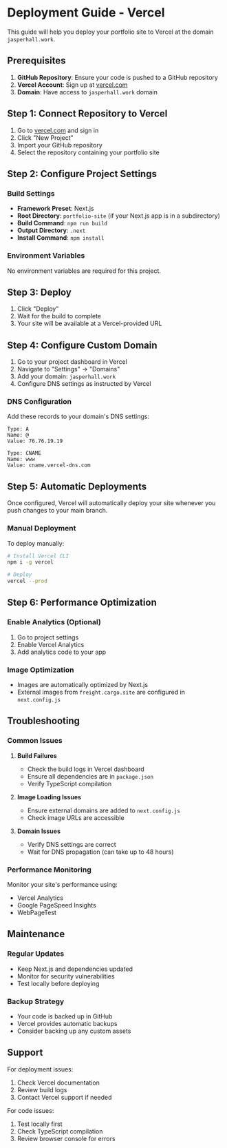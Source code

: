 # Deployment Guide - Vercel

This guide will help you deploy your portfolio site to Vercel at the domain `jasperhall.work`.

## Prerequisites

1. **GitHub Repository**: Ensure your code is pushed to a GitHub repository
2. **Vercel Account**: Sign up at [vercel.com](https://vercel.com)
3. **Domain**: Have access to `jasperhall.work` domain

## Step 1: Connect Repository to Vercel

1. Go to [vercel.com](https://vercel.com) and sign in
2. Click "New Project"
3. Import your GitHub repository
4. Select the repository containing your portfolio site

## Step 2: Configure Project Settings

### Build Settings
- **Framework Preset**: Next.js
- **Root Directory**: `portfolio-site` (if your Next.js app is in a subdirectory)
- **Build Command**: `npm run build`
- **Output Directory**: `.next`
- **Install Command**: `npm install`

### Environment Variables
No environment variables are required for this project.

## Step 3: Deploy

1. Click "Deploy"
2. Wait for the build to complete
3. Your site will be available at a Vercel-provided URL

## Step 4: Configure Custom Domain

1. Go to your project dashboard in Vercel
2. Navigate to "Settings" → "Domains"
3. Add your domain: `jasperhall.work`
4. Configure DNS settings as instructed by Vercel

### DNS Configuration

Add these records to your domain's DNS settings:

```
Type: A
Name: @
Value: 76.76.19.19
```

```
Type: CNAME
Name: www
Value: cname.vercel-dns.com
```

## Step 5: Automatic Deployments

Once configured, Vercel will automatically deploy your site whenever you push changes to your main branch.

### Manual Deployment

To deploy manually:
```bash
# Install Vercel CLI
npm i -g vercel

# Deploy
vercel --prod
```

## Step 6: Performance Optimization

### Enable Analytics (Optional)
1. Go to project settings
2. Enable Vercel Analytics
3. Add analytics code to your app

### Image Optimization
- Images are automatically optimized by Next.js
- External images from `freight.cargo.site` are configured in `next.config.js`

## Troubleshooting

### Common Issues

1. **Build Failures**
   - Check the build logs in Vercel dashboard
   - Ensure all dependencies are in `package.json`
   - Verify TypeScript compilation

2. **Image Loading Issues**
   - Ensure external domains are added to `next.config.js`
   - Check image URLs are accessible

3. **Domain Issues**
   - Verify DNS settings are correct
   - Wait for DNS propagation (can take up to 48 hours)

### Performance Monitoring

Monitor your site's performance using:
- Vercel Analytics
- Google PageSpeed Insights
- WebPageTest

## Maintenance

### Regular Updates
- Keep Next.js and dependencies updated
- Monitor for security vulnerabilities
- Test locally before deploying

### Backup Strategy
- Your code is backed up in GitHub
- Vercel provides automatic backups
- Consider backing up any custom assets

## Support

For deployment issues:
1. Check Vercel documentation
2. Review build logs
3. Contact Vercel support if needed

For code issues:
1. Test locally first
2. Check TypeScript compilation
3. Review browser console for errors 